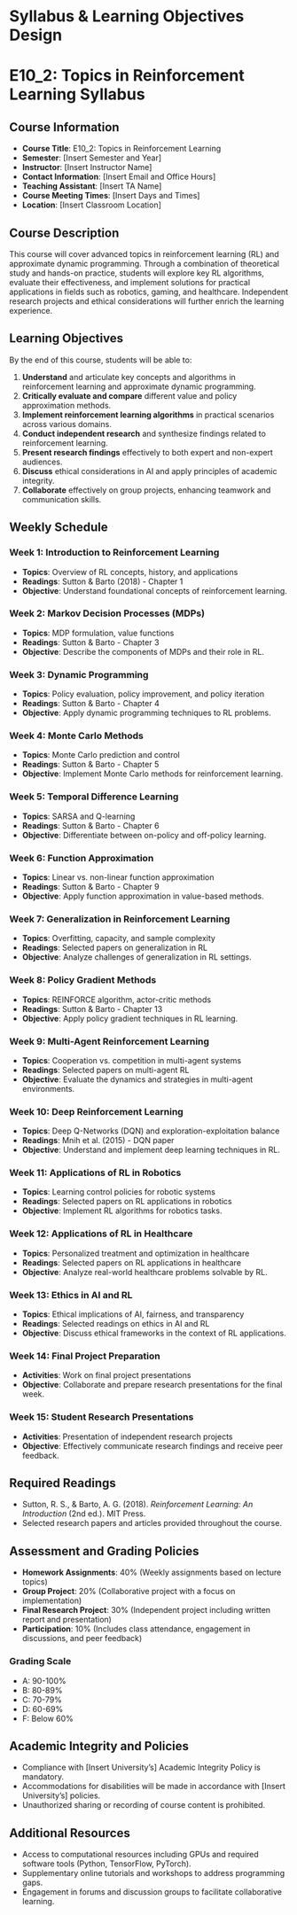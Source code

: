 Syllabus & Learning Objectives Design
=====================================

# E10_2: Topics in Reinforcement Learning Syllabus

## Course Information
- **Course Title**: E10_2: Topics in Reinforcement Learning
- **Semester**: [Insert Semester and Year]
- **Instructor**: [Insert Instructor Name]
- **Contact Information**: [Insert Email and Office Hours]
- **Teaching Assistant**: [Insert TA Name]
- **Course Meeting Times**: [Insert Days and Times]
- **Location**: [Insert Classroom Location]

## Course Description
This course will cover advanced topics in reinforcement learning (RL) and approximate dynamic programming. Through a combination of theoretical study and hands-on practice, students will explore key RL algorithms, evaluate their effectiveness, and implement solutions for practical applications in fields such as robotics, gaming, and healthcare. Independent research projects and ethical considerations will further enrich the learning experience.

## Learning Objectives
By the end of this course, students will be able to:
1. **Understand** and articulate key concepts and algorithms in reinforcement learning and approximate dynamic programming.
2. **Critically evaluate and compare** different value and policy approximation methods.
3. **Implement reinforcement learning algorithms** in practical scenarios across various domains.
4. **Conduct independent research** and synthesize findings related to reinforcement learning.
5. **Present research findings** effectively to both expert and non-expert audiences.
6. **Discuss** ethical considerations in AI and apply principles of academic integrity.
7. **Collaborate** effectively on group projects, enhancing teamwork and communication skills.

## Weekly Schedule

### Week 1: Introduction to Reinforcement Learning
- **Topics**: Overview of RL concepts, history, and applications  
- **Readings**: Sutton & Barto (2018) - Chapter 1  
- **Objective**: Understand foundational concepts of reinforcement learning.  

### Week 2: Markov Decision Processes (MDPs)
- **Topics**: MDP formulation, value functions  
- **Readings**: Sutton & Barto - Chapter 3  
- **Objective**: Describe the components of MDPs and their role in RL.  

### Week 3: Dynamic Programming
- **Topics**: Policy evaluation, policy improvement, and policy iteration  
- **Readings**: Sutton & Barto - Chapter 4  
- **Objective**: Apply dynamic programming techniques to RL problems.

### Week 4: Monte Carlo Methods
- **Topics**: Monte Carlo prediction and control  
- **Readings**: Sutton & Barto - Chapter 5  
- **Objective**: Implement Monte Carlo methods for reinforcement learning.

### Week 5: Temporal Difference Learning
- **Topics**: SARSA and Q-learning  
- **Readings**: Sutton & Barto - Chapter 6  
- **Objective**: Differentiate between on-policy and off-policy learning. 

### Week 6: Function Approximation
- **Topics**: Linear vs. non-linear function approximation  
- **Readings**: Sutton & Barto - Chapter 9  
- **Objective**: Apply function approximation in value-based methods.

### Week 7: Generalization in Reinforcement Learning
- **Topics**: Overfitting, capacity, and sample complexity  
- **Readings**: Selected papers on generalization in RL  
- **Objective**: Analyze challenges of generalization in RL settings.

### Week 8: Policy Gradient Methods
- **Topics**: REINFORCE algorithm, actor-critic methods  
- **Readings**: Sutton & Barto - Chapter 13  
- **Objective**: Apply policy gradient techniques in RL learning.

### Week 9: Multi-Agent Reinforcement Learning
- **Topics**: Cooperation vs. competition in multi-agent systems  
- **Readings**: Selected papers on multi-agent RL  
- **Objective**: Evaluate the dynamics and strategies in multi-agent environments.

### Week 10: Deep Reinforcement Learning
- **Topics**: Deep Q-Networks (DQN) and exploration-exploitation balance  
- **Readings**: Mnih et al. (2015) - DQN paper  
- **Objective**: Understand and implement deep learning techniques in RL.

### Week 11: Applications of RL in Robotics
- **Topics**: Learning control policies for robotic systems  
- **Readings**: Selected papers on RL applications in robotics  
- **Objective**: Implement RL algorithms for robotics tasks.

### Week 12: Applications of RL in Healthcare
- **Topics**: Personalized treatment and optimization in healthcare  
- **Readings**: Selected papers on RL applications in healthcare  
- **Objective**: Analyze real-world healthcare problems solvable by RL.

### Week 13: Ethics in AI and RL
- **Topics**: Ethical implications of AI, fairness, and transparency  
- **Readings**: Selected readings on ethics in AI and RL  
- **Objective**: Discuss ethical frameworks in the context of RL applications.

### Week 14: Final Project Preparation
- **Activities**: Work on final project presentations  
- **Objective**: Collaborate and prepare research presentations for the final week.

### Week 15: Student Research Presentations
- **Activities**: Presentation of independent research projects  
- **Objective**: Effectively communicate research findings and receive peer feedback.

## Required Readings
- Sutton, R. S., & Barto, A. G. (2018). *Reinforcement Learning: An Introduction* (2nd ed.). MIT Press.
- Selected research papers and articles provided throughout the course.

## Assessment and Grading Policies
- **Homework Assignments**: 40% (Weekly assignments based on lecture topics)
- **Group Project**: 20% (Collaborative project with a focus on implementation)
- **Final Research Project**: 30% (Independent project including written report and presentation)
- **Participation**: 10% (Includes class attendance, engagement in discussions, and peer feedback)

### Grading Scale
- A: 90-100%
- B: 80-89%
- C: 70-79%
- D: 60-69%
- F: Below 60%

## Academic Integrity and Policies
- Compliance with [Insert University’s] Academic Integrity Policy is mandatory.
- Accommodations for disabilities will be made in accordance with [Insert University’s] policies.
- Unauthorized sharing or recording of course content is prohibited.

## Additional Resources
- Access to computational resources including GPUs and required software tools (Python, TensorFlow, PyTorch).
- Supplementary online tutorials and workshops to address programming gaps.
- Engagement in forums and discussion groups to facilitate collaborative learning.